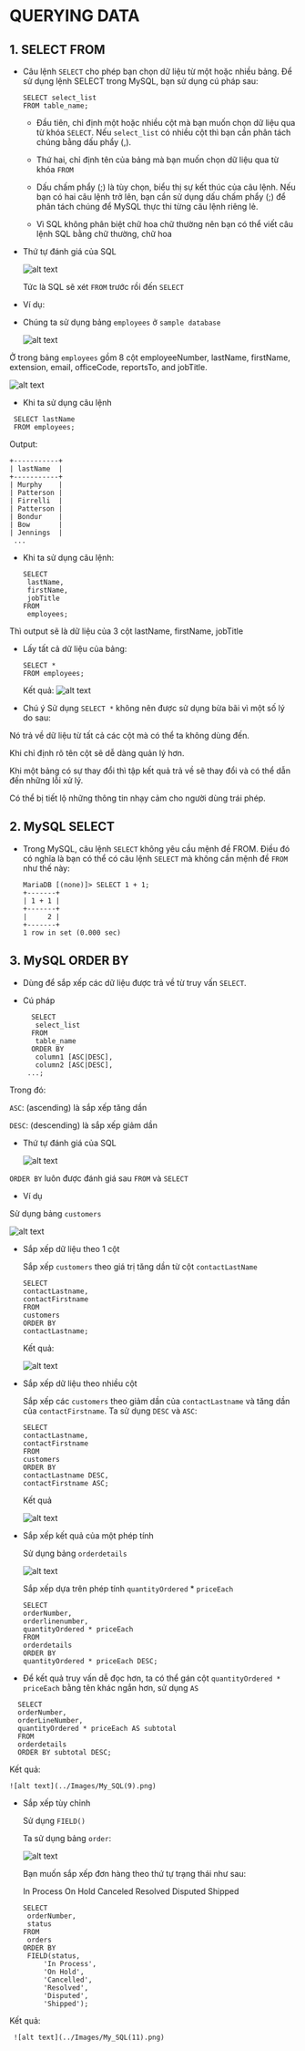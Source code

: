 # QUERYING DATA

## 1. SELECT FROM

- Câu lệnh `SELECT` cho phép bạn chọn dữ liệu từ một hoặc nhiều bảng. Để sử dụng lệnh SELECT trong MySQL, bạn sử dụng cú pháp sau:

  ```
  SELECT select_list
  FROM table_name;
  ```
  + Đầu tiên, chỉ định một hoặc nhiều cột mà bạn muốn chọn dữ liệu qua từ khóa `SELECT`. Nếu `select_list` có nhiều cột thì bạn cần phân tách chúng bằng dấu phẩy (,). 

  + Thứ hai, chỉ định tên của bảng mà bạn muốn chọn dữ liệu qua từ khóa `FROM`  

  + Dấu chấm phẩy (;) là tùy chọn, biểu thị sự kết thúc của câu lệnh. Nếu bạn có hai câu lệnh trở lên, bạn cần sử dụng dấu chấm phẩy (;) để phân tách chúng để MySQL thực thi từng câu lệnh riêng lẻ. 
  
  + Vì SQL không phân biệt chữ hoa chữ thường nên bạn có thể viết câu lệnh SQL bằng chữ thường, chữ hoa

- Thứ tự đánh giá của SQL

  ![alt text](../Images/My_SQL(1).png) 

  Tức là SQL sẽ xét `FROM` trước rồi đến `SELECT`

- Ví dụ: 

 + Chúng ta sử dụng  bảng `employees` ở `sample database`

   ![alt text](../Images/My_SQL(2).png) 

 Ở trong bảng `employees` gồm 8 cột employeeNumber, lastName, firstName, extension, email, officeCode, reportsTo, and jobTitle.  

   ![alt text](<../Images/Screenshot 2024-06-27 151323.png>) 

 + Khi ta sử dụng câu lệnh 
  ```
   SELECT lastName
   FROM employees;

  ```
 Output: 
  
  ```
  +-----------+
  | lastName  |
  +-----------+
  | Murphy    |
  | Patterson |
  | Firrelli  |
  | Patterson |
  | Bondur    |
  | Bow       |
  | Jennings  |
   ...
  ```
 
 + Khi ta sử dụng câu lệnh: 

   ```
   SELECT 
    lastName, 
    firstName, 
    jobTitle
   FROM
    employees;
   ```
  Thì output sẽ là dữ liệu của 3 cột  lastName, firstName, jobTitle

 + Lấy tất cả dữ liệu của bảng:

    ```
    SELECT *
    FROM employees;
    ```

   Kết quả: 
   ![alt text](../Images/My_SQL(3).png)

 + Chú ý
 Sử dụng `SELECT *` không nên được sử dụng bừa bãi vì một số lý do sau:

 Nó trả về dữ liệu từ tất cả các cột mà có thể ta không dùng đến.

 Khi chỉ định rõ tên cột sẽ dễ dàng quản lý hơn.

 Khi một bảng có sự thay đổi thì tập kết quả trả về sẽ thay đổi và có thể dẫn đến những lỗi xử lý.

 Có thể bị tiết lộ những thông tin nhạy cảm cho người dùng trái phép.  

## 2. MySQL SELECT

- Trong MySQL, câu lệnh `SELECT` không yêu cầu mệnh đề FROM. Điều đó có nghĩa là bạn có thể có câu lệnh `SELECT` mà không cần mệnh đề `FROM` như thế này:

  ```
  MariaDB [(none)]> SELECT 1 + 1;
  +-------+
  | 1 + 1 |
  +-------+
  |     2 |
  +-------+
  1 row in set (0.000 sec)
  ```     

## 3. MySQL ORDER BY

- Dùng để sắp xếp các dữ liệu được trả về từ truy vấn `SELECT`.

- Cú pháp 

  ```
    SELECT 
     select_list
    FROM 
     table_name
    ORDER BY 
     column1 [ASC|DESC], 
     column2 [ASC|DESC],
   ...;
   ```
Trong đó:

 `ASC`: (ascending) là sắp xếp tăng dần

 `DESC`: (descending) là sắp xếp giảm dần

- Thứ tự đánh giá của SQL

   ![alt text](../Images/My_SQL(4).png) 

 `ORDER BY` luôn được đánh giá sau `FROM` và `SELECT`

- Ví dụ 
 
 Sử dụng bảng `customers` 

   ![alt text](../Images/My_SQL(5).png)

 + Sắp xếp dữ liệu theo 1 cột

   Sắp xếp `customers` theo giá trị tăng dần từ cột `contactLastName`

    ```
    SELECT
    contactLastname,
    contactFirstname
    FROM
    customers
    ORDER BY
    contactLastname;

    ```
    Kết quả:   

     ![alt text](../Images/My_SQL(6).png)

 + Sắp xếp dữ liệu theo nhiều cột

   Sắp xếp các `customers` theo giảm dần của `contactLastname` và tăng dần của `contactFirstname`. Ta sử dụng `DESC` và `ASC`:   

     ```
     SELECT
     contactLastname,
     contactFirstname
     FROM
     customers
     ORDER BY
     contactLastname DESC,
     contactFirstname ASC;  
     ```
   Kết quả 
    
     ![alt text](../Images/My_SQL(7).png)

 + Sắp xếp kết quả của một phép tính

   Sử dụng bảng `orderdetails` 

     ![alt text](../Images/My_SQL(8).png)

   Sắp xếp dựa trên phép tính `quantityOrdered` * `priceEach`

    ```
    SELECT 
    orderNumber, 
    orderlinenumber, 
    quantityOrdered * priceEach
    FROM
    orderdetails
    ORDER BY 
    quantityOrdered * priceEach DESC;  
    ```

 +  Để kết quả truy vấn dễ đọc hơn, ta có thể gán cột `quantityOrdered * priceEach` bằng tên khác ngắn hơn, sử dụng `AS`
   ```
     SELECT 
     orderNumber,
     orderLineNumber,
     quantityOrdered * priceEach AS subtotal
     FROM
     orderdetails
     ORDER BY subtotal DESC;
   ```
  Kết quả: 

    ![alt text](../Images/My_SQL(9).png)

 + Sắp xếp tùy chỉnh   

   Sử dụng `FIELD()`

   Ta sử dụng bảng `order`:

     ![alt text](../Images/My_SQL(10).png)

   Bạn muốn sắp xếp đơn hàng theo thứ tự trạng thái như sau:

     In Process
     On Hold
     Canceled
     Resolved
     Disputed
     Shipped

   ```
   SELECT 
    orderNumber, 
    status
   FROM
    orders
   ORDER BY 
    FIELD(status,
        'In Process',
        'On Hold',
        'Cancelled',
        'Resolved',
        'Disputed',
        'Shipped'); 
   ```
  Kết quả:     

     ![alt text](../Images/My_SQL(11).png)     






         
        
      


   